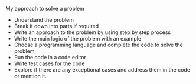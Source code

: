 My approach to solve a problem

* Understand the problem
* Break it down into parts if required
* Write an approach to the problem by using step by step process
* Write the main logic of the problem with an example
* Choose a programming language and complete the code to solve the problem
* Run the code in a code editor
* Write test cases for the code
* Explore if there are any exceptional cases and address them in the code or mention it.


